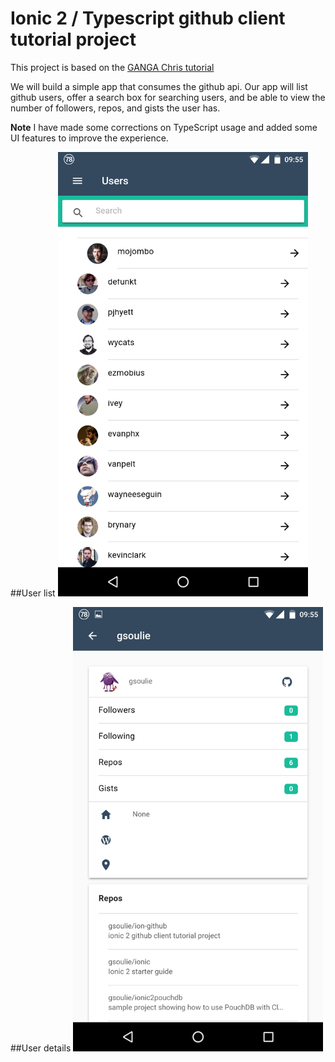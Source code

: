 # Ionic 2 / Typescript github client tutorial project

This project is based on the [GANGA Chris tutorial](https://scotch.io/tutorials/build-a-mobile-app-with-angular-2-and-ionic-2)

We will build a simple app that consumes the github api. Our app will list github users, offer a search box for searching users, and be able to view the number of followers, repos, and gists the user has.

**Note** I have made some corrections on TypeScript usage and added some UI features to improve the experience.

##User list
<img src="https://github.com/gsoulie/ion-github/blob/271d5b699cbfc377688a3d8ad46b45aa0d7e816f/ion-github-list.png" width="400"/>


##User details
<img src="https://github.com/gsoulie/ion-github/blob/master/ion-github-detail.png" width="400"/>

